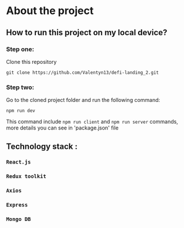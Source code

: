# About the project

## How to run this project on my local device?

### Step one:
Clone this repository

`git clone https://github.com/Valentyn13/defi-landing_2.git`

### Step two:
Go to the cloned project folder and run the following command:

 `npm run dev`
 
This command include `npm run client` and `npm run server` commands, 
more details you can see in 'package.json' file


## Technology stack :

### `React.js`

### `Redux toolkit`

### `Axios`

### `Express`

### `Mongo DB`
